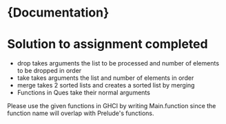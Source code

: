 # {Documentation}

# Solution to assignment completed

* drop takes arguments the list to be processed and number of elements to be dropped in order
* take takes arguments the list and number of elements in order
* merge takes 2 sorted lists and creates a sorted list by merging
* Functions in Ques take their normal arguments

Please use the given functions in GHCI by writing Main.function since the function name will overlap with Prelude's functions.